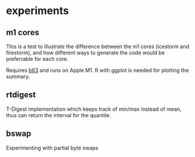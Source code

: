 # experiments

## m1 cores

This is a test to illustrate the difference between the m1 cores (icestorm and firestorm), and how different ways to generate the code would be preferrable for each core.

Requires [b63](https://github.com/okuvshynov/b63) and runs on Apple M1. R with ggplot is needed for plotting the summary.


## rtdigest

T-Digest implementation which keeps track of min/max instead of mean, thus can return the interval for the quantile.

## bswap

Experimenting with partial byte swaps
